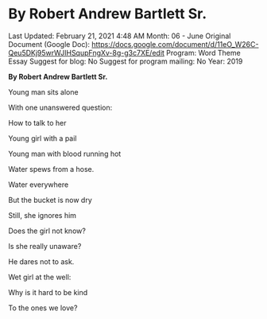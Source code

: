 # By Robert Andrew Bartlett Sr.

Last Updated: February 21, 2021 4:48 AM
Month: 06 - June
Original Document (Google Doc): https://docs.google.com/document/d/11eO_W26C-Qeu5DKj95wrWJIHSqupFngXv-8g-g3c7XE/edit
Program: Word Theme Essay
Suggest for blog: No
Suggest for program mailing: No
Year: 2019

**By Robert Andrew Bartlett Sr.** 

Young man sits alone

With one unanswered question:

How to talk to her

Young girl with a pail

Young man with blood running hot

Water spews from a hose.

Water everywhere

But the bucket is now dry

Still, she ignores him

Does the girl not know?

Is she really unaware?

He dares not to ask.

Wet girl at the well:

Why is it hard to be kind

To the ones we love?